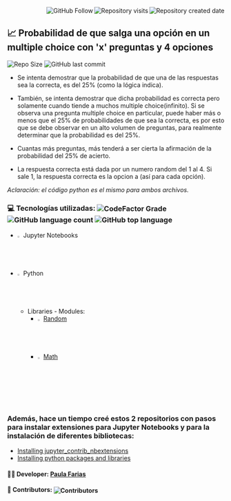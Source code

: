 <!--Create Badges on https://pufler.dev/git-badges/ and https://shields.io/category/social-->

<img alt="Repository created date" align="right" src="https://badges.pufler.dev/created/pauladanielafarias/probabilidad_multiple_choice?style=social&color=black&logo=github"> <img alt="Repository visits" align="right" src="https://badges.pufler.dev/visits/pauladanielafarias/probabilidad_multiple_choice?style=social&color=purple&logo=github"> <a src="https://github.com/pauladanielafarias/?tab=follow"><img alt="GitHub Follow" align="right" src="https://img.shields.io/github/followers/pauladanielafarias?label=Follow&style=social"></a> 
<br>


## 📈 Probabilidad de que salga una opción en un multiple choice con 'x' preguntas y 4 opciones
 
<img alt="Repo Size" src="https://img.shields.io/github/repo-size/pauladanielafarias/probabilidad_multiple_choice?style=flat&logo=github">  <img alt="GitHub last commit" src="https://img.shields.io/github/last-commit/pauladanielafarias/probabilidad_multiple_choice">

- Se intenta demostrar que la probabilidad de que una de las respuestas sea la correcta, es del 25% (como la lógica indica).

- También, se intenta demostrar que dicha probabilidad es correcta pero solamente cuando tiende a muchos multiple choice(infinito). Si se observa una pregunta multiple choice en particular, puede haber más o menos que el 25% de probabilidades de que sea la correcta, es por esto que se debe observar en un alto volumen de preguntas, para realmente determinar que la probabilidad es del 25%.

- Cuantas más preguntas, más tenderá a ser cierta la afirmación de la probabilidad del 25% de acierto.

- La respuesta correcta está dada por un numero random del 1 al 4. Si sale 1, la respuesta correcta es la opcion a (así para cada opción).

_Aclaración: el código python es el mismo para ambos archivos._


### :computer: Tecnologías utilizadas: <img align="center" alt="CodeFactor Grade" src="https://img.shields.io/codefactor/grade/github/pauladanielafarias/probabilidad_multiple_choice/master?&logo=codefactor&logoColor=green"> <img align="center" alt="GitHub language count" src="https://img.shields.io/github/languages/count/pauladanielafarias/probabilidad_multiple_choice">  <img alt="GitHub top language" align="center" src="https://img.shields.io/github/languages/top/pauladanielafarias/probabilidad_multiple_choice">

- <img width="2%" src="https://www.vectorlogo.zone/logos/jupyter/jupyter-icon.svg"> Jupyter Notebooks
- <img width="2%" src="https://www.vectorlogo.zone/logos/python/python-vertical.svg"> Python
  - Libraries - Modules:
    - <img width="2%" src="https://www.vectorlogo.zone/logos/python/python-icon.svg"> [Random](https://www.w3schools.com/python/module_random.asp)
    - <img width="2%" src="https://www.vectorlogo.zone/logos/python/python-icon.svg"> [Math](https://www.w3schools.com/python/module_math.asp)
 
 <br>

### Además, hace un tiempo creé estos 2 repositorios con pasos para instalar extensiones para Jupyter Notebooks y para la instalación de diferentes bibliotecas:
- [Installing jupyter_contrib_nbextensions](https://github.com/pauladanielafarias/jupyter_contrib_nbextensions)
- [Installing python packages and libraries](https://github.com/pauladanielafarias/python_libraries/)


#### :woman_technologist: **Developer:** [Paula Farias](https://linkedin.com/in/paulafarias)

#### :busts_in_silhouette: Contributors: <img alt="Contributors" align="center" src="https://badges.pufler.dev/contributors/pauladanielafarias/probabilidad_multiple_choice?size=50&padding=5&bots=true">

